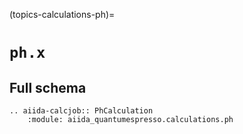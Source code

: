 (topics-calculations-ph)=

# `ph.x`

## Full schema

```{eval-rst}
.. aiida-calcjob:: PhCalculation
    :module: aiida_quantumespresso.calculations.ph
```
